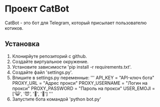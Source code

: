 # Проект CatBot

CatBot - это бот для Telegram, который присылает пользователю котиков.

## Установка

1. Клонирйуте репозиторий с github.
2. Создайте виртуальное окружение.
3. Установите зависимости 'pip install -r requirements.txt'.
4. Создайте файл 'settings.py'.
5. Впишите в settings.py переменные:
'''
API_KEY = "API-ключ бота"
PROXY_URL = "Адрес прокси"
PROXY_USERNAME = "Логин на прокси"
PROXY_PASSWORD = "Пароль на прокси"
USER_EMOJI = [':smiley_cat:', ':smiling_imp:', ':panda_face:', ':dog:']
'''
6. Запустите бота командой 'python bot.py'